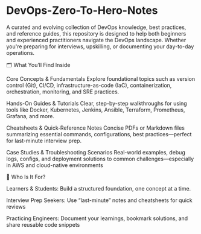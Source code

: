 # DevOps-Zero-To-Hero-Notes
A curated and evolving collection of DevOps knowledge, best practices, and reference guides, this repository is designed to help both beginners and experienced practitioners navigate the DevOps landscape. Whether you're preparing for interviews, upskilling, or documenting your day-to-day operations.


🗂️ What You’ll Find Inside

Core Concepts & Fundamentals
Explore foundational topics such as version control (Git), CI/CD, infrastructure-as-code (IaC), containerization, orchestration, monitoring, and SRE practices.

Hands-On Guides & Tutorials
Clear, step-by-step walkthroughs for using tools like Docker, Kubernetes, Jenkins, Ansible, Terraform, Prometheus, Grafana, and more.

Cheatsheets & Quick‑Reference Notes
Concise PDFs or Markdown files summarizing essential commands, configurations, best practices—perfect for last-minute interview prep.

Case Studies & Troubleshooting Scenarios
Real-world examples, debug logs, configs, and deployment solutions to common challenges—especially in AWS and cloud-native environments


🎯 Who Is It For?

Learners & Students: Build a structured foundation, one concept at a time.

Interview Prep Seekers: Use “last-minute” notes and cheatsheets for quick reviews 

Practicing Engineers: Document your learnings, bookmark solutions, and share reusable code snippets
